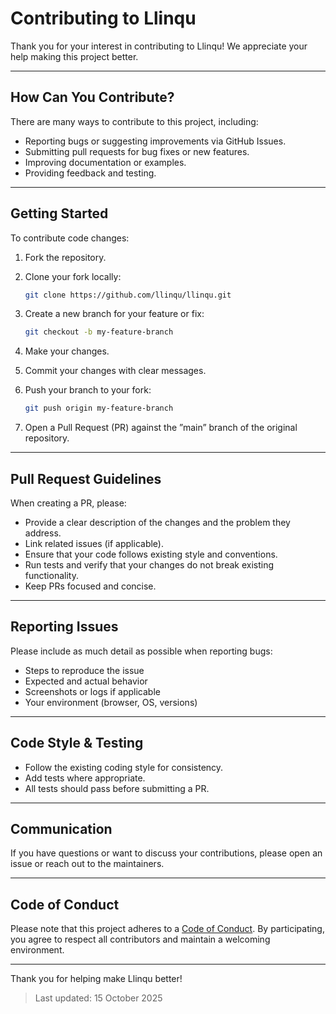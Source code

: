 # Contributing to Llinqu

Thank you for your interest in contributing to Llinqu! We appreciate your help making this project better.

---

## How Can You Contribute?

There are many ways to contribute to this project, including:

- Reporting bugs or suggesting improvements via GitHub Issues.
- Submitting pull requests for bug fixes or new features.
- Improving documentation or examples.
- Providing feedback and testing.

---

## Getting Started

To contribute code changes:

1. Fork the repository.
2. Clone your fork locally:
     
   ```sh
   git clone https://github.com/llinqu/llinqu.git
   ```
4. Create a new branch for your feature or fix:
     
   ```sh
   git checkout -b my-feature-branch
   ```
   
5. Make your changes.
6. Commit your changes with clear messages.
7. Push your branch to your fork:
     
   ```sh
   git push origin my-feature-branch
   ```
9. Open a Pull Request (PR) against the ”main” branch of the original repository.

---

## Pull Request Guidelines

When creating a PR, please:

- Provide a clear description of the changes and the problem they address.
- Link related issues (if applicable).
- Ensure that your code follows existing style and conventions.
- Run tests and verify that your changes do not break existing functionality.
- Keep PRs focused and concise.

---

## Reporting Issues

Please include as much detail as possible when reporting bugs:

- Steps to reproduce the issue
- Expected and actual behavior
- Screenshots or logs if applicable
- Your environment (browser, OS, versions)

---

## Code Style & Testing

- Follow the existing coding style for consistency.
- Add tests where appropriate.
- All tests should pass before submitting a PR.

---

## Communication

If you have questions or want to discuss your contributions, please open an issue or reach out to the maintainers.

---

## Code of Conduct

Please note that this project adheres to a [Code of Conduct](CODE_OF_CONDUCT.md). By participating, you agree to respect all contributors and maintain a welcoming environment.

---

Thank you for helping make Llinqu better!

> Last updated: 15 October 2025

